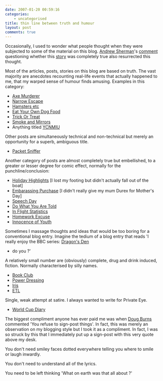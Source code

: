 ```yaml
---
date: 2007-01-20 00:59:16
categories:
    - uncategorised
title: thin line between truth and humour
layout: post
comments: true
---
```

Occasionally, I used to wonder what people thought when they were
subjected to some of the material on this blog.
[Andrew Sherman](http://andrewsherman.blogspot.com/)'s
[comment](http://www.nbrightside.com/blog/2007/01/14/two-one-way-tickets-to-dublin-please/#comment-30737)
questioning whether this
[story](http://www.nbrightside.com/blog/2007/01/14/two-one-way-tickets-to-dublin-please/)
was completely true also resurrected this thought.

Most of the articles, posts, stories on this blog are based on truth.
The vast majority are anecdotes recounting real-life events that
actually happened to me, that my warped sense of humour finds amusing.
Examples in this category:

-   [Axe Murderer](http://www.nbrightside.com/blog/2006/04/04/axe-murderer/)
-   [Narrow Escape](http://www.nbrightside.com/blog/2006/03/21/a-narrow-escape/)
-   [Hamsters etc](http://www.nbrightside.com/blog/2006/11/08/hamsters-headhunters-hampers-and-false-religion/)
-   [Eat Your Own Dog Food](http://www.nbrightside.com/blog/2006/12/05/eat-your-own-dog-food/)
-   [Trick Or Treat](http://www.nbrightside.com/blog/2006/11/01/trick-or-treat/)
-   [Smoke and Mirrors](http://www.nbrightside.com/blog/2006/07/20/smoke-and-mirrors/)
-   Anything titled [YCNMIU](http://www.nbrightside.com/blog/2006/11/23/ycnmiu-4/)

Other posts are simultaneously technical and non-technical but merely an
opportunity for a superb, ambiguous title.

-   [Packet Sniffer](http://www.nbrightside.com/blog/2006/09/13/packet-sniffer/)

Another category of posts are almost completely true but embellished, to
a greater or lesser degree for comic effect, normally for the
punchline/conclusion:

-   [Holiday Highlights](http://www.nbrightside.com/blog/2006/08/22/holiday-highlights/)
    [I lost my footing but didn't actually fall out of the boat]
-   [Embarassing Purchase](http://www.nbrightside.com/blog/2006/03/27/probably-the-most-embarassing-purchase-in-the-world/)
    [I didn't really give my mum Durex for Mother's Day]
-   [Speech Day](http://www.nbrightside.com/blog/2006/07/13/speech-day/)
-   [Do What You Are Told](http://www.nbrightside.com/blog/2006/07/06/just-do-what-you-are-told-2/)
-   [In Flight Statistics](http://www.nbrightside.com/blog/2006/05/15/in-flight-statistics/)
-   [Homework Excuse](http://www.nbrightside.com/blog/2006/06/05/novel-homework-excuse/)
-   [Innocence of Youth](http://www.nbrightside.com/blog/2006/04/01/the-innocence-of-youth-2/)

Sometimes I massage thoughts and ideas that would be too boring for a
conventional blog entry. Imagine the tedium of a blog entry that reads
'I really enjoy the BBC series:
[Dragon's Den](http://www.nbrightside.com/blog/2006/09/16/dragons-den/)
- do you ?'

A relatively small number are (obviously) complete, drug and drink
induced, fiction. Normally characterised by silly names.

-   [Book Club](http://www.nbrightside.com/blog/2006/11/28/testing-debut-at-book-club/)
-   [Power Dressing](http://www.nbrightside.com/blog/2006/12/19/power-dressing-in-reverse/)
-   [Iris](http://www.nbrightside.com/blog/2006/10/03/stood-up-by-iris/)
-   [ETL](http://www.nbrightside.com/blog/2006/02/20/introduction-to-etl-for-oracle/)

Single, weak attempt at satire. I always wanted to write for Private
Eye.

-   [World Cup Diary](http://www.nbrightside.com/blog/2006/07/06/wayne-rooneys-world-cup-diary/)

The biggest compliment anyone has ever paid me was when
[Doug Burns](http://oracledoug.com/serendipity) commented 'You refuse
to sign-post things'. In fact, this was merely an observation on my
blogging style but I took it as a compliment. In fact, I was so struck
by this that I immediately put up a sign-post with this very quote
above my desk.

You don't need smiley faces dotted everywhere telling you where to smile
or laugh inwardly.

You don't need to understand all of the lyrics.

You need to be left thinking 'What on earth was that all about ?'
